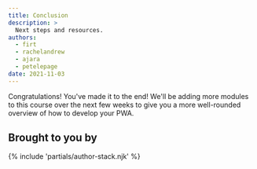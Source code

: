 ```yaml
---
title: Conclusion
description: >
  Next steps and resources.
authors:
  - firt
  - rachelandrew
  - ajara
  - petelepage
date: 2021-11-03
---
```


Congratulations! You've made it to the end! We'll be adding more modules to this course over the next few weeks to give you a more well-rounded overview of how to develop your PWA. 

## Brought to you by

{% include 'partials/author-stack.njk' %}
